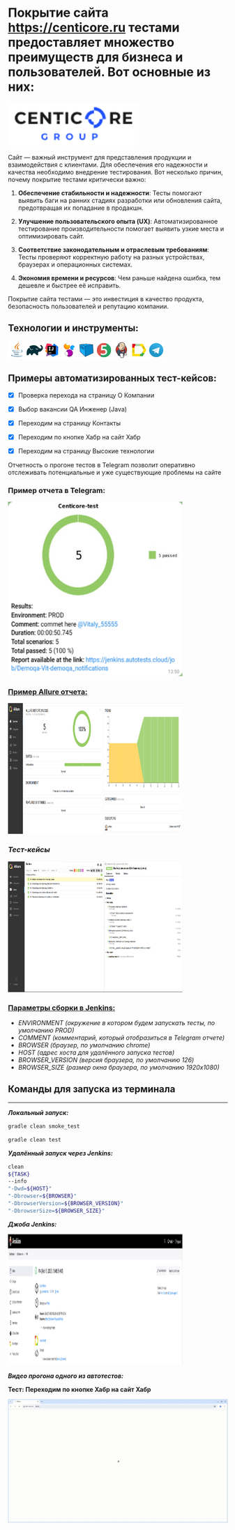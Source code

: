 # Покрытие сайта https://centicore.ru тестами предоставляет множество преимуществ для бизнеса и пользователей. Вот основные из них:

<img src="/images/logo.PNG" width="300" height="100"> 

Сайт — важный инструмент для представления продукции и взаимодействия с клиентами. Для обеспечения его надежности и качества необходимо внедрение тестирования.
Вот несколько причин, почему покрытие тестами критически важно:

1. **Обеспечение стабильности и надежности**: Тесты помогают выявить баги на ранних стадиях разработки или обновления сайта, предотвращая их попадание в продакшн.

2. **Улучшение пользовательского опыта (UX)**: Автоматизированное тестирование производительности помогает выявить узкие места и оптимизировать сайт.

3. **Соответствие законодательным и отраслевым требованиям**: Тесты проверяют корректную работу на разных устройствах, браузерах и операционных системах.

4. **Экономия времени и ресурсов**: Чем раньше найдена ошибка, тем дешевле и быстрее её исправить.



Покрытие сайта тестами — это инвестиция в качество продукта, безопасность пользователей и репутацию компании.

## <a name="Технологии и инструменты">**Технологии и инструменты:**</a>


[![Java.png](icons/Java.png)](https://www.java.com)[![Gradle](/icons/Gradle.png)](https://gradle.org)[![IntelliJ IDEA](/icons/Intelij_IDEA.png)](https://www.jetbrains.com/idea)[![Selenide](/icons/Selenide.png)](https://selenide.org)[![Selenoid](/icons/Selenoid.png)](https://aerokube.com/selenoid)[![JUnit 5](/icons/JUnit5.png)](https://junit.org/junit5)[![Jenkins (1).png](icons/Jenkins%20%281%29.png)](https://www.jenkins.io)[![Allure Report](/icons/Allure_Report.png)](https://docs.qameta.io/allure)[![Telegram](/icons/Telegram.png)](https://telegram.org)

## <a name="Примеры автоматизированных тест-кейсов">**Примеры автоматизированных тест-кейсов:**</a>

- [x] Проверка перехода на страницу О Компании
- [x] Выбор вакансии QA Инженер (Java)
- [x] Переходим на страницу Контакты
- [x] Переходим по кнопке Хабр на сайт Хабр
- [x] Переходим на страницу Высокие технологии


Отчетность о прогоне тестов в Telegram позволит оперативно отслеживать потенциальные и уже существующие проблемы на сайте

### **Пример отчета в Telegram:**

<img src="/images/allure%20report%20telegram.PNG" width="400" height="400"> 

### [**Пример Allure отчета:**](https://jenkins.autotests.cloud/job/Centicore-test/15/allure)

<img src="/images/allure%20report%20Jenkins.PNG" width="400" height="300"> 

### *Тест-кейсы*

<img src="/images/allure%20report%20test%20cases.PNG" width="400" height="300">

### [**Параметры сборки в Jenkins:**](https://jenkins.autotests.cloud/job/Centicore-test)

- *ENVIRONMENT (окружение в котором будем запускать тесты, по умолчанию PROD)*
- *COMMENT (комментарий, который отобразиться в Telegram отчете)*
- *BROWSER (браузер, по умолчанию chrome)*
- *HOST (адрес хоста для удалённого запуска тестов)*
- *BROWSER_VERSION (версия браузера, по умолчанию 126)*
- *BROWSER_SIZE (размер окна браузера, по умолчанию 1920x1080)*

<a id="console"></a>
## Команды для запуска из терминала
___
***Локальный запуск:***
```bash  
gradle clean smoke_test
```
```bash  
gradle clean test
```

***Удалённый запуск через Jenkins:***
```bash  
clean 
${TASK} 
--info
"-Dwd=${HOST}" 
"-Dbrowser=${BROWSER}"
"-DbrowserVersion=${BROWSER_VERSION}"
"-DbrowserSize=${BROWSER_SIZE}"
```

***Джоба Jenkins:***

<img src="/images/Jenkins.PNG" width="400" height="300"> 

***Видео прогона одного из автотестов:***

**Тест: Переходим по кнопке Хабр на сайт Хабр**

![animation.gif](animation/animation.gif)
